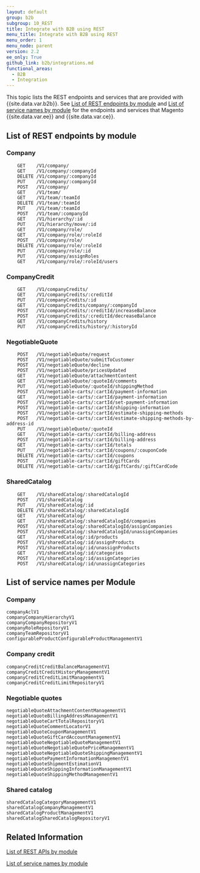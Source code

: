 ```yaml
---
layout: default
group: b2b
subgroup: 10_REST
title: Integrate with B2B using REST
menu_title: Integrate with B2B using REST
menu_order: 1
menu_node: parent
version: 2.2
ee_only: True
github_link: b2b/integrations.md
functional_areas:
  - B2B
  - Integration
---
```


This topic lists the REST endpoints and services that are provided with {{site.data.var.b2b}}. See [List of REST endpoints by module]({{page.baseurl}}rest/list.html) and [List of service names by module]({{page.baseurl}}rest/rest_endpoints.html) for the endpoints and services that Magento {{site.data.var.ee}} and {{site.data.var.ce}}.

## List of REST endpoints by module

### Company

```
    GET    /V1/company/
    GET    /V1/company/:companyId
    DELETE /V1/company/:companyId
    PUT    /V1/company/:companyId
    POST   /V1/company/
    GET    /V1/team/
    GET    /V1/team/:teamId
    DELETE /V1/team/:teamId
    PUT    /V1/team/:teamId
    POST   /V1/team/:companyId
    GET    /V1/hierarchy/:id
    PUT    /V1/hierarchy/move/:id
    GET    /V1/company/role/
    GET    /V1/company/role/:roleId
    POST   /V1/company/role/
    DELETE /V1/company/role/:roleId
    PUT    /V1/company/role/:id
    PUT    /V1/company/assignRoles
    GET    /V1/company/role/:roleId/users
```

### CompanyCredit

```
    GET    /V1/companyCredits/
    GET    /V1/companyCredits/:creditId
    PUT    /V1/companyCredits/:id
    GET    /V1/companyCredits/company/:companyId
    POST   /V1/companyCredits/:creditId/increaseBalance
    POST   /V1/companyCredits/:creditId/decreaseBalance
    GET    /V1/companyCredits/history
    PUT    /V1/companyCredits/history/:historyId
```

### NegotiableQuote

```
    POST   /V1/negotiableQuote/request
    POST   /V1/negotiableQuote/submitToCustomer
    POST   /V1/negotiableQuote/decline
    POST   /V1/negotiableQuote/pricesUpdated
    GET    /V1/negotiableQuote/attachmentContent
    GET    /V1/negotiableQuote/:quoteId/comments
    PUT    /V1/negotiableQuote/:quoteId/shippingMethod
    POST   /V1/negotiable-carts/:cartId/payment-information
    GET    /V1/negotiable-carts/:cartId/payment-information
    POST   /V1/negotiable-carts/:cartId/set-payment-information
    POST   /V1/negotiable-carts/:cartId/shipping-information
    POST   /V1/negotiable-carts/:cartId/estimate-shipping-methods
    POST   /V1/negotiable-carts/:cartId/estimate-shipping-methods-by-address-id
    PUT    /V1/negotiableQuote/:quoteId
    GET    /V1/negotiable-carts/:cartId/billing-address
    POST   /V1/negotiable-carts/:cartId/billing-address
    GET    /V1/negotiable-carts/:cartId/totals
    PUT    /V1/negotiable-carts/:cartId/coupons/:couponCode
    DELETE /V1/negotiable-carts/:cartId/coupons
    POST   /V1/negotiable-carts/:cartId/giftCards
    DELETE /V1/negotiable-carts/:cartId/giftCards/:giftCardCode
```

### SharedCatalog

```
    GET    /V1/sharedCatalog/:sharedCatalogId
    POST   /V1/sharedCatalog
    PUT    /V1/sharedCatalog/:id
    DELETE /V1/sharedCatalog/:sharedCatalogId
    GET    /V1/sharedCatalog/
    GET    /V1/sharedCatalog/:sharedCatalogId/companies
    POST   /V1/sharedCatalog/:sharedCatalogId/assignCompanies
    POST   /V1/sharedCatalog/:sharedCatalogId/unassignCompanies
    GET    /V1/sharedCatalog/:id/products
    POST   /V1/sharedCatalog/:id/assignProducts
    POST   /V1/sharedCatalog/:id/unassignProducts
    GET    /V1/sharedCatalog/:id/categories
    POST   /V1/sharedCatalog/:id/assignCategories
    POST   /V1/sharedCatalog/:id/unassignCategories
```

## List of service names per Module

### Company

```
companyAclV1
companyCompanyHierarchyV1
companyCompanyRepositoryV1
companyRoleRepositoryV1
companyTeamRepositoryV1
configurableProductConfigurableProductManagementV1
```

### Company credit

```
companyCreditCreditBalanceManagementV1
companyCreditCreditHistoryManagementV1
companyCreditCreditLimitManagementV1
companyCreditCreditLimitRepositoryV1
```

### Negotiable quotes

```
negotiableQuoteAttachmentContentManagementV1
negotiableQuoteBillingAddressManagementV1
negotiableQuoteCartTotalRepositoryV1
negotiableQuoteCommentLocatorV1
negotiableQuoteCouponManagementV1
negotiableQuoteGiftCardAccountManagementV1
negotiableQuoteNegotiableQuoteManagementV1
negotiableQuoteNegotiableQuotePriceManagementV1
negotiableQuoteNegotiableQuoteShippingManagementV1
negotiableQuotePaymentInformationManagementV1
negotiableQuoteShipmentEstimationV1
negotiableQuoteShippingInformationManagementV1
negotiableQuoteShippingMethodManagementV1
```

### Shared catalog

```
sharedCatalogCategoryManagementV1
sharedCatalogCompanyManagementV1
sharedCatalogProductManagementV1
sharedCatalogSharedCatalogRepositoryV1
```

## Related Information
[List of REST APIs by module]({{page.baseurl}}/rest/list.html)

[List of service names by module]({{page.baseurl}}/rest/rest_endpoints.html)
